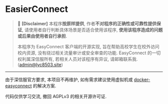 # EasierConnect

> 🚫 **[Disclaimer]**
> 本程序**按原样提供**, 作者**不对程序的正确性或可靠性提供保证**, 请使用者自行判断具体场景是否适合使用该程序, **使用该程序造成的问题或后果由使用者自行承担**.
> 
> 本程序为 EasyConnect 客户端的开源实现, 旨在帮助高校学生在校外访问校内资源, 没有绕过相关流量审计或安全审查的功能. EasyConnect 的一切权利属深信服所有, 若相关人员对该程序有异议, 请邮箱联系我. (admin@lyc8503.site)

---

由于深信服官方要求, 本项目不再维护, 如有需求建议使用虚拟机或 [docker-easyconnect](https://github.com/Hagb/docker-easyconnect) 的解决方案.

代码仅供学习交流, 撤回 AGPLv3 的相关开源许可证.
